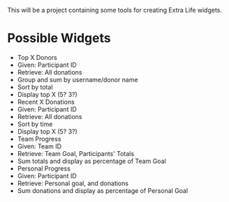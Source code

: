 This will be a project containing some tools for creating Extra Life widgets.

Possible Widgets
================

* Top X Donors
 * Given: Participant ID
 * Retrieve: All donations
 * Group and sum by username/donor name
 * Sort by total
 * Display top X (5? 3?)
* Recent X Donations
 * Given: Participant ID
 * Retrieve: All donations
 * Sort by time
 * Display top X (5? 3?)
* Team Progress
 * Given: Team ID
 * Retrieve: Team Goal, Participants' Totals
 * Sum totals and display as percentage of Team Goal
* Personal Progress
 * Given: Participant ID
 * Retrieve: Personal goal, and donations
 * Sum donations and display as percentage of Personal Goal